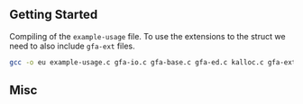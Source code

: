 ## Getting Started
Compiling of the `example-usage` file. To use the extensions to the struct we need to also include `gfa-ext` files.
```bash
gcc -o eu example-usage.c gfa-io.c gfa-base.c gfa-ed.c kalloc.c gfa-ext.c -lz
```


## Misc
[rGFA]: https://github.com/lh3/gfatools/blob/master/doc/rGFA.md
